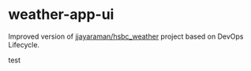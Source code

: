 # weather-app-ui

Improved version of [jjayaraman/hsbc_weather](https://github.com/jjayaraman/hsbc_weather) project based on DevOps Lifecycle.

test
